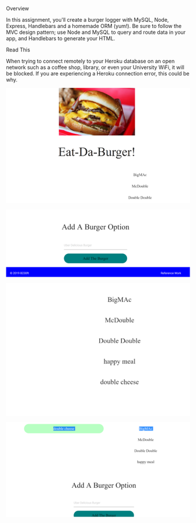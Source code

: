 Overview

In this assignment, you'll create a burger logger with MySQL, Node, Express, Handlebars and a homemade ORM (yum!). Be sure to follow the MVC design pattern; use Node and MySQL to query and route data in your app, and Handlebars to generate your HTML.


Read This

When trying to connect remotely to your Heroku database on an open network such as a coffee shop, library, or even your University WiFi, it will be blocked. If you are experiencing a Heroku connection error, this could be why.


![Screenshot](https://raw.githubusercontent.com/B230ft/burger-app/master/front.PNG)


![Screenshot](https://raw.githubusercontent.com/B230ft/burger-app/master/bottom.PNG)


![Screenshot](https://raw.githubusercontent.com/B230ft/burger-app/master/added_to_list.PNG)



![Screenshot](https://raw.githubusercontent.com/B230ft/burger-app/master/added_new.PNG)
